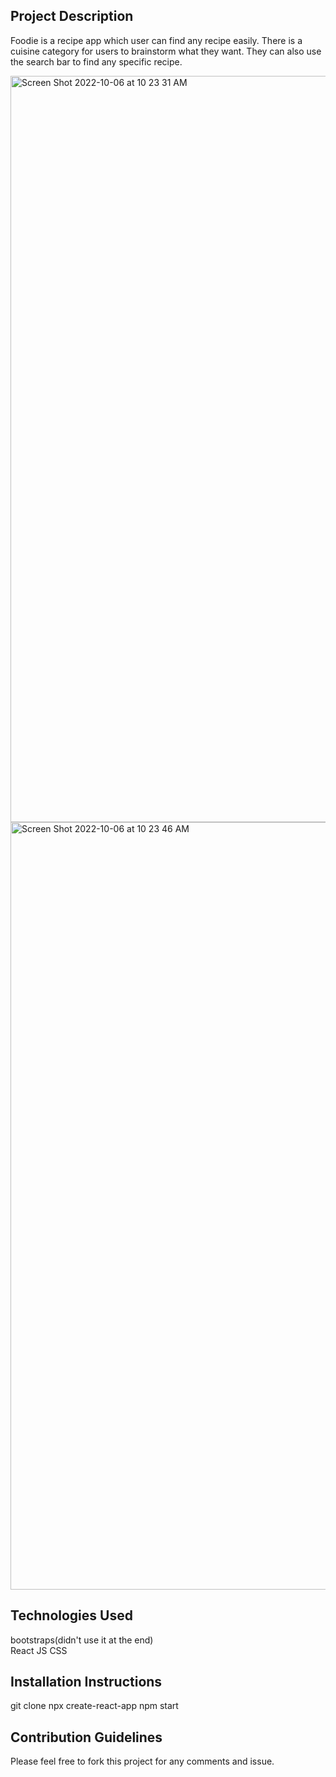 ## Project Description
Foodie is a recipe app which user can find any recipe easily. There is a cuisine category for users to brainstorm what they want. They can also use the search bar to find any specific recipe.

<img width="1194" alt="Screen Shot 2022-10-06 at 10 23 31 AM" src="https://user-images.githubusercontent.com/111710630/194379101-e7acb3bc-b084-479b-a5bb-38624b065089.png">

<img width="1228" alt="Screen Shot 2022-10-06 at 10 23 46 AM" src="https://user-images.githubusercontent.com/111710630/194379135-bd7dd2ff-6bda-45d8-81ad-f67387a9e0b2.png">

## Technologies Used
bootstraps(didn't use it at the end)  
React JS
CSS

## Installation Instructions
git clone
npx create-react-app
npm start

## Contribution Guidelines
Please feel free to fork this project for any comments and issue.
